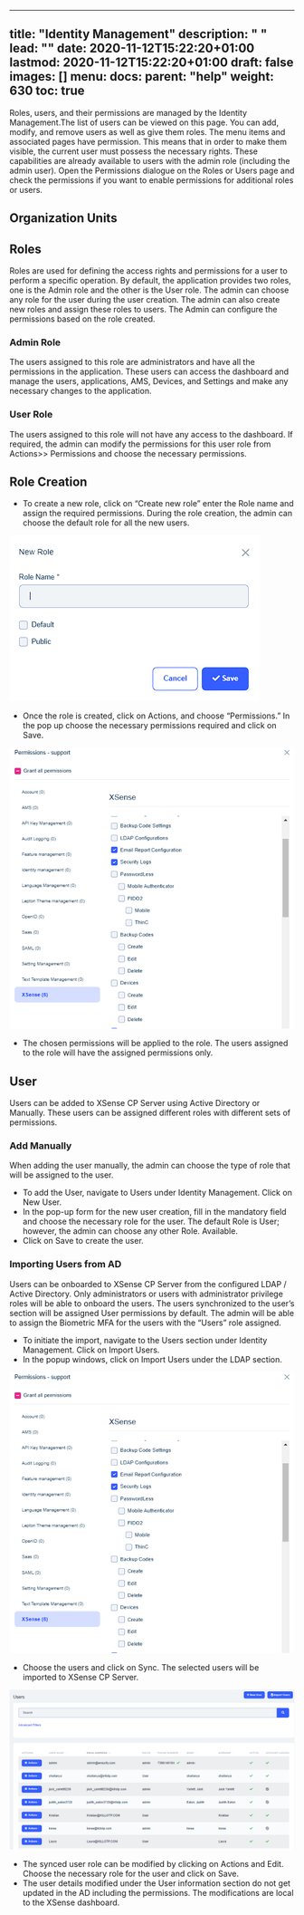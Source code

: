 
---
title: "Identity Management"
description: " "
lead: ""
date: 2020-11-12T15:22:20+01:00
lastmod: 2020-11-12T15:22:20+01:00
draft: false
images: []
menu: 
  docs:
    parent: "help"
weight: 630
toc: true
---

Roles, users, and their permissions are managed by the Identity Management.The list of users can be viewed on this page. You can add, modify, and remove users as well as give them roles. The menu items and associated pages have permission. This means that in order to make them visible, the current user must possess the necessary rights. These capabilities are already available to users with the admin role (including the admin user). Open the Permissions dialogue on the Roles or Users page and check the permissions if you want to enable permissions for additional roles or users.

## Organization Units



## Roles
Roles are used for defining the access rights and permissions for a user to perform a specific operation. By default, the application provides two roles, one is the Admin role and the other is the User role. The admin can choose any role for the user during the user creation. The admin can also create new roles and assign these roles to users. The Admin can configure the permissions based on the role created.

### Admin Role
The users assigned to this role are administrators and have all the permissions in the application. These users can access the dashboard and manage the users, applications, AMS, Devices, and Settings and make any necessary changes to the application. 

### User Role
The users assigned to this role will not have any access to the dashboard. If required, the admin can modify the permissions for this user role from Actions>> Permissions and choose the necessary permissions. 

## Role Creation

* To create a new role, click on “Create new role” enter the Role name and assign the required permissions. During the role creation, the admin can choose the default role for all the new users. 

![rolecreation](images/rolecreation.png)

* Once the role is created, click on Actions, and choose “Permissions.” In the pop up choose the necessary permissions required and click on Save. 

![permissions](images/permissions.png)

* The chosen permissions will be applied to the role. The users assigned to the role will have the assigned permissions only.

## User
Users can be added to XSense CP Server using Active Directory or Manually. These users can be assigned different roles with different sets of permissions.
### Add Manually
When adding the user manually, the admin can choose the type of role that will be assigned to the user. 
* To add the User, navigate to Users under Identity Management. Click on New User.
* In the pop-up form for the new user creation, fill in the mandatory field and choose the necessary role for the user. The default Role is User; however, the admin can choose any other Role. Available.
* Click on Save to create the user.

### Importing Users from AD
Users can be onboarded to XSense CP Server from the configured LDAP / Active Directory. Only administrators or users with administrator privilege roles will be able to onboard the users. The users synchronized to the user’s section will be assigned User permissions by default. The admin will be able to assign the Biometric MFA for the users with the “Users” role assigned.
* To initiate the import, navigate to the Users section under Identity Management. Click on Import Users. 
* In the popup windows, click on Import Users under the LDAP section. 

![permissions](images/permissions.png)

* Choose the users and click on Sync. The selected users will be imported to XSense CP Server.

![users](images/users.png)

*	The synced user role can be modified by clicking on Actions and Edit. Choose the necessary role for the user and click on Save.
* The user details modified under the User information section do not get updated in the AD including the permissions. The modifications are local to the XSense dashboard.
